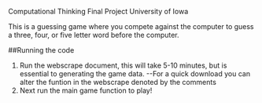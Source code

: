Computational Thinking Final Project
University of Iowa

This is a guessing game where you compete against the computer to guess a three, four, or five letter word before the computer.

##Running the code
1) Run the webscrape document, this will take 5-10 minutes, but is essential to generating the game data.
  --For a quick download you can alter the funtion in the webscrape denoted by the comments
2) Next run the main game function to play!
